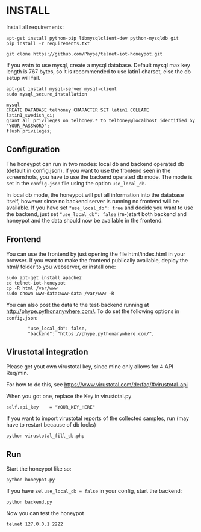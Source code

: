 # INSTALL

Install all requirements:

```
apt-get install python-pip libmysqlclient-dev python-mysqldb git
pip install -r requirements.txt

git clone https://github.com/Phype/telnet-iot-honeypot.git
```

If you watn to use mysql, create a mysql database. Default mysql max key length is 767 bytes,
so it is recommended to use latin1 charset, else the db setup will fail.

```
apt-get install mysql-server mysql-client
sudo mysql_secure_installation

mysql
CREATE DATABASE telhoney CHARACTER SET latin1 COLLATE latin1_swedish_ci;
grant all privileges on telhoney.* to telhoney@localhost identified by "YOUR_PASSWORD";
flush privileges;
```

## Configuration

The honeypot can run in two modes: local db and backend operated db (default in config.json).
If you want to use the frontend seen in the screenshots, you have to use the backend operated db mode.
The mode is set in the `config.json` file using the option `use_local_db`.

In local db mode, the honeypot will put all information into the database itself,
however since no backend server is running no frontend will be available.
If you have set `"use_local_db": true` and decide you want to use the backend,
just set `"use_local_db": false` (re-)start both backend and honeypot and the data
should now be available in the frontend.

## Frontend

You can use the frontend by just opening the file html/index.html in your browser.
If you want to make the frontend publically available, deploy the html/ folder to you webserver,
or install one:

```
sudo apt-get install apache2
cd telnet-iot-honeypot
cp -R html /var/www
sudo chown www-data:www-data /var/www -R
```

You can also post the data to the test-backend running at http://phype.pythonanywhere.com/.
To do set the following options in `config.json`:

```
        "use_local_db": false,
        "backend": "https://phype.pythonanywhere.com/",
```

## Virustotal integration

Please get yout own virustotal key,
since mine only allows for 4 API Req/min.

For how to do this, see https://www.virustotal.com/de/faq/#virustotal-api

When you got one, replace the Key in virustotal.py

	self.api_key    = "YOUR_KEY_HERE"

If you want to import virustotal reports of the collected samples,
run (may have to restart because of db locks)

	python virustotal_fill_db.php

## Run

Start the honeypot like so:

	python honeypot.py
	
If you have set `use_local_db = false` in your config, start the backend:

	python backend.py

Now you can test the honeypot

    telnet 127.0.0.1 2222

